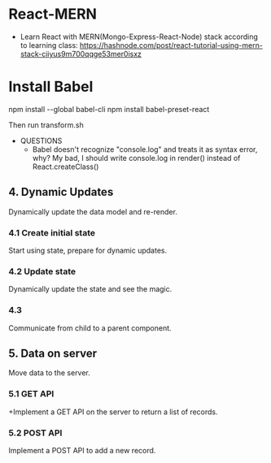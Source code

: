 # React-MERN
- Learn React with MERN(Mongo-Express-React-Node) stack according to learning class: https://hashnode.com/post/react-tutorial-using-mern-stack-ciiyus9m700qqge53mer0isxz

# Install Babel 
npm install --global babel-cli
npm install babel-preset-react

Then run transform.sh

- QUESTIONS
  - Babel doesn't recognize "console.log" and treats it as syntax error, why? My bad, I should write console.log in render() instead of React.createClass()


## 4. Dynamic Updates
Dynamically update the data model and re-render.

### 4.1 Create initial state
Start using state, prepare for dynamic updates.


### 4.2 Update state
Dynamically update the state and see the magic.

### 4.3
Communicate from child to a parent component.

## 5. Data on server
Move data to the server.

### 5.1 GET API
+Implement a GET API on the server to return a list of records.

### 5.2 POST API
Implement a POST API to add a new record.
